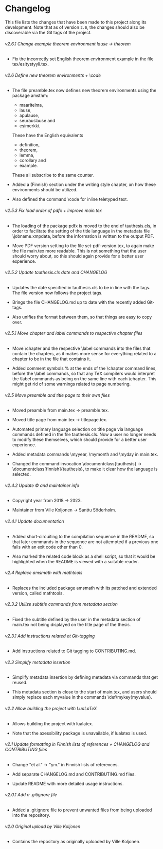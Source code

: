 # Changelog

This file lists the changes that have been made to this project along its
development. Note that as of version `2.0`, the changes should also be
discoverable via the Git tags of the project.

###### v2.6.1 Change example theorem environment lause → theorem

- Fix the incorrectly set English theorem environment example in the file tex/esitystyyli.tex.

###### v2.6 Define new theorem environments + \code

- The file preamble.tex now defines new theorem environments using the package
  amsthm:

  - maaritelma,
  - lause,
  - apulause,
  - seurauslause and
  - esimerkki.

  These have the English equivalents

  - definition,
  - theorem,
  - lemma,
  - corollary and
  - example.

  These all subscribe to the same counter.

- Added a (Finnish) section under the writing style chapter, on how these
  environments should be utilized.

- Also defined the command \code for inline teletyped text.

###### v2.5.3 Fix load order of pdfx + improve main.tex

- The loading of the package pdfx is moved to the end of tauthesis.cls, in
  order to facilitate the setting of the title language in the metadata file
  \jobname.xmpdata, before the information is written to the output PDF.

- Move PDF version setting to the file set-pdf-version.tex, to again make the
  file main.tex more readable. This is not something that the user should
  worry about, so this should again provide for a better user experience.

###### v2.5.2 Update tauthesis.cls date and CHANGELOG

- Updates the date specified in tauthesis.cls to be in line with the tags. The
  file version now follows the project tags.

- Brings the file CHANGELOG.md up to date with the recently added Git-tags.

- Also unifies the format between them, so that things are easy to copy over.

###### v2.5.1 Move chapter and label commands to respective chapter files

- Move \chapter and the respective \label commands into the files that contain
  the chapters, as it makes more sense for everything related to a chapter to
  be in the file that contains it.

- Added comment symbols % at the ends of the \chapter command lines, before
  the \label commands, so that any TeΧ compilers would interpret the \label
  commands as being on the same line with each \chapter. This might get rid of
  some warnings related to page numbering.

###### v2.5 Move preamble and title page to their own files

- Moved preamble from main.tex → preamble.tex.

- Moved title page from main.tex → titlepage.tex.

- Automated primary language selection on title page via language commands
  defined in the file tauthesis.cls. Now a user no longer needs to modify
  these themselves, which should provide for a better user experience.

- Added metadata commands \myyear, \mymonth and \myday in main.tex.

- Changed the command invocation \documentclass{tauthesis} →
  \documentclass[finnish]{tauthesis}, to make it clear how the language is
  selected.

###### v2.4.2 Update © and maintainer info

- Copyright year from 2018 → 2023.

- Maintainer from Ville Koljonen → Santtu Söderholm.

###### v2.4.1 Update documentation

- Added short-circuiting to the compilation sequence in the README, so that
  later commands in the sequence are not attempted if a previous one fails
  with an exit code other than 0.

- Also marked the related code block as a shell script, so that it would be
  highlighted when the README is viewed with a suitable reader.

###### v2.4 Replace amsmath with mathtools

- Replaces the included package amsmath with its patched and extended version,
  called mathtools.

###### v2.3.2 Utilize subtitle commands from metadata section

- Fixed the subtitle defined by the user in the metadata section of main.tex
  not being displayed on the title page of the thesis.

###### v2.3.1 Add instructions related ot Git-tagging

- Add instructions related to Git tagging to CONTRIBUTING.md.

###### v2.3 Simplify metadata insertion

- Simplify metadata insertion by defining metadata via commands that get
  reused.

- This metadata section is close to the start of main.tex, and users should
  simply replace each myvalue in the commands \def\mykey{myvalue}.

###### v2.2 Allow building the project with LuaLaTeX

- Allows building the project with lualatex.

- Note that the axessibility package is unavailable, if lualatex is used.

###### v2.1 Update formatting in Finnish lists of references + CHANGELOG and CONTRIBUTING files

- Change "et al." → "ym." in Finnish lists of references.

- Add separate CHANGELOG.md and CONTRIBUTING.md files.

- Update README with more detailed usage instructions.

###### v2.0.1 Add a .gitignore file

- Added a .gitignore file to prevent unwanted files from being uploaded into the repository.

###### v2.0 Original upload by Ville Koljonen

- Contains the repository as originally uploaded by Ville Koljonen.
